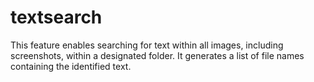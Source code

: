 # textsearch
This feature enables searching for text within all images, including screenshots, within a designated folder. It generates a list of file names containing the identified text.

